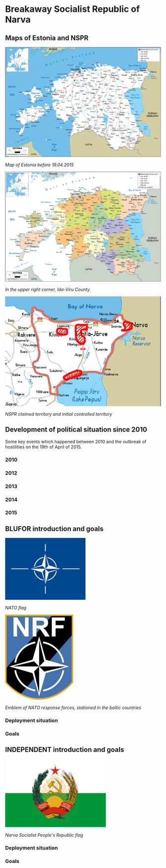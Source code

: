# Breakaway Socialist Republic of Narva

## Maps of Estonia and NSPR

<img src="ressources/estonia_prewar.png"  width="550" height="355">

*Map of Estonia before 19.04.2015*

<img src="ressources/estonia_political_map.png"  width="550" height="355">

*In the upper right corner, Ida-Viru County.*

<img src="ressources/estonia-post-2015.png"  width="550" height="355">

*NSPR claimed territory and initial controlled territory*

## Development of political situation since 2010

Some key events which happened between 2010 and the outbreak of hostilities on
the 19th of April of 2015.

### 2010

### 2012

### 2013

### 2014

### 2015

## BLUFOR introduction and goals

<img src="ressources/nato.png"  width="260" height="200">

*NATO flag*

<img src="ressources/NRF%20emblem.png"  width="220" height="275">

*Emblem of NATO response forces, stationed in the baltic countries*

### Deployment situation

### Goals

## INDEPENDENT introduction and goals

<img src="ressources/NSPR%20flag.png"  width="326" height="220">

*Narva Socialist People's Republic flag*

### Deployment situation

### Goals
